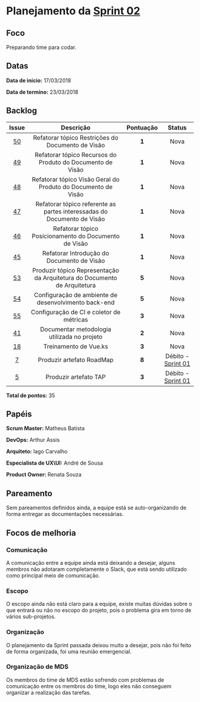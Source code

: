 # Planejamento da [Sprint 02](https://github.com/fga-gpp-mds/2018.1-Grupo3/milestone/6)

## Foco 
Preparando time para codar.

## Datas
<b>Data de início:</b> 17/03/2018

<b>Data de termino:</b> 23/03/2018

## Backlog

<table style="text-align:center">
  <thead>
    <tr>
      <th>Issue</th>
      <th>Descrição</th>
      <th>Pontuação</th>
      <th>Status</th>
    </tr>
  </thead>
  <tbody>
    <tr>
      <td>
        <a href="https://github.com/fga-gpp-mds/2018.1-TropicalHazards-BI/issues/50">50</a>
      </td>
      <td>Refatorar tópico Restrições do Documento de Visão</td>
      <td><b>1</b></td>
      <td>Nova</td>      
    </tr>
    <tr>
      <td>
        <a href="https://github.com/fga-gpp-mds/2018.1-TropicalHazards-BI/issues/49">49</a>
      </td>
      <td>Refatorar tópico Recursos do Produto do Documento de Visão</td>
      <td><b>1</b></td>
      <td>Nova</td>      
    </tr>
    <tr>
      <td>
        <a href="https://github.com/fga-gpp-mds/2018.1-TropicalHazards-BI/issues/48">48</a>
      </td>
      <td>Refatorar tópico Visão Geral do Produto do Documento de Visão</td>
      <td><b>1</b></td>
      <td>Nova</td>      
    </tr>
    <tr>
      <td>
        <a href="https://github.com/fga-gpp-mds/2018.1-TropicalHazards-BI/issues/47">47</a>
      </td>
      <td>Refatorar tópico referente as partes interessadas do Documento de Visão</td>
      <td><b>1</b></td>
      <td>Nova</td>      
    </tr>
    <tr>
      <td>
        <a href="https://github.com/fga-gpp-mds/2018.1-TropicalHazards-BI/issues/46">46</a>
      </td>
      <td>Refatorar tópico Posicionamento do Documento de Visão</td>
      <td><b>1</b></td>
      <td>Nova</td>      
    </tr>
    <tr>
      <td>
        <a href="https://github.com/fga-gpp-mds/2018.1-TropicalHazards-BI/issues/45">45</a>
      </td>
      <td>Refatorar Introdução do Documento de Visão</td>
      <td><b>1</b></td>
      <td>Nova</td>      
    </tr>
    <tr>
      <td>
        <a href="https://github.com/fga-gpp-mds/2018.1-TropicalHazards-BI/issues/53">53</a>
      </td>
      <td>Produzir tópico Representação da Arquitetura do Documento de Arquitetura</td>
      <td><b>5</b></td>
      <td>Nova</td>      
    </tr>
    <tr>
      <td>
        <a href="https://github.com/fga-gpp-mds/2018.1-TropicalHazards-BI/issues/54">54</a>
      </td>
      <td>Configuração de ambiente de desenvolvimento back-end</td>
      <td><b>5</b></td>
      <td>Nova</td>      
    </tr>
    <tr>
      <td>
        <a href="https://github.com/fga-gpp-mds/2018.1-TropicalHazards-BI/issues/55">55</a>
      </td>
      <td>Configuração de CI e coletor de métricas</td>
      <td><b>3</b></td>
      <td>Nova</td>      
    </tr>
    <tr>
      <td>
        <a href="https://github.com/fga-gpp-mds/2018.1-TropicalHazards-BI/issues/41">41</a>
      </td>
      <td>Documentar metodologia utilizada no projeto</td>
      <td><b>2</b></td>
      <td>Nova</td>      
    </tr>
    <tr>
      <td>
        <a href="https://github.com/fga-gpp-mds/2018.1-TropicalHazards-BI/issues/18">18</a>
      </td>
      <td>Treinamento de Vue.ks</td>
      <td><b>3</b></td>
      <td>Nova</td>      
    </tr>
    <tr>
      <td>
        <a href="https://github.com/fga-gpp-mds/2018.1-TropicalHazards-BI/issues/7">7</a>
      </td>
      <td>Produzir artefato RoadMap</td>
      <td><b>8</b></td>
      <td class="tdDebito">Débito - <a href="">Sprint 01</a></td>      
    </tr>
    <tr>
      <td>
        <a href="https://github.com/fga-gpp-mds/2018.1-TropicalHazards-BI/issues/5">5</a>
      </td>
      <td>Produzir artefato TAP</td>
      <td><b>3</b></td>
      <td class="tdDebito">Débito - <a href="">Sprint 01</a> </td>      
    </tr>
  </tbody>
</table>

<b>Total de pontos:</b> 35 

## Papéis
<b>Scrum Master:</b> Matheus Batista

<b>DevOps:</b> Arthur Assis

<b>Arquiteto:</b> Iago Carvalho

<b>Especialista de UX\UI:</b> André de Sousa

<b>Product Owner:</b> Renata Souza

## Pareamento
Sem pareamentos definidos ainda, a equipe está se auto-organizando de forma entregar as documentações necessárias.

## Focos de melhoria

### Comunicação
A comunicação entre a equipe ainda está deixando a desejar, alguns membros não adotaram completamente o Slack, que está sendo utilizado como principal meio de comunicação.

### Escopo
O escopo ainda não está claro para a equipe, existe muitas dúvidas sobre o que entrará ou não no escopo do projeto, pois o problema gira em torno de vários sub-projetos.

### Organização
O planejamento da Sprint passada deixou muito a desejar, pois não foi feito de forma organizada, foi uma reunião emergencial.

### Organização de MDS
Os membros do time de MDS estão sofrendo com problemas de comunicação entre os membros do time, logo eles não conseguem organizar a realização das tarefas.

